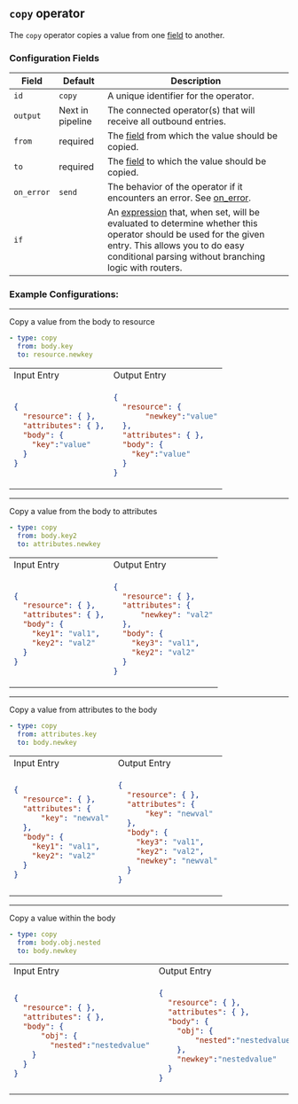 ## `copy` operator

The `copy` operator copies a value from one [field](/docs/types/field.md) to another.

### Configuration Fields

| Field      | Default          | Description |
| ---        | ---              | ---         |
| `id`       | `copy`           | A unique identifier for the operator. |
| `output`   | Next in pipeline | The connected operator(s) that will receive all outbound entries. |
| `from`     | required         | The [field](/docs/types/field.md) from which the value should be copied. |
| `to`       | required         | The [field](/docs/types/field.md) to which the value should be copied. |
| `on_error` | `send`           | The behavior of the operator if it encounters an error. See [on_error](/docs/types/on_error.md). |
| `if`       |                  | An [expression](/docs/types/expression.md) that, when set, will be evaluated to determine whether this operator should be used for the given entry. This allows you to do easy conditional parsing without branching logic with routers. |

### Example Configurations:

<hr>
Copy a value from the body to resource

```yaml
- type: copy
  from: body.key
  to: resource.newkey
```

<table>
<tr><td> Input Entry</td> <td> Output Entry </td></tr>
<tr>
<td>

```json
{
  "resource": { },
  "attributes": { },
  "body": {
    "key":"value"
  }
}
```

</td>
<td>

```json
{
  "resource": {
       "newkey":"value"
  },
  "attributes": { },
  "body": {
    "key":"value"
  }
}
```

</td>
</tr>
</table>

<hr>

Copy a value from the body to attributes
```yaml
- type: copy
  from: body.key2
  to: attributes.newkey
```

<table>
<tr><td> Input Entry</td> <td> Output Entry </td></tr>
<tr>
<td>

```json
{
  "resource": { },
  "attributes": { },
  "body": {
    "key1": "val1",
    "key2": "val2"
  }
}
```

</td>
<td>

```json
{
  "resource": { },
  "attributes": {
      "newkey": "val2"
  },
  "body": {
    "key3": "val1",
    "key2": "val2"
  }
}
```

</td>
</tr>
</table>

<hr>

Copy a value from attributes to the body
```yaml
- type: copy
  from: attributes.key
  to: body.newkey
```

<table>
<tr><td> Input Entry</td> <td> Output Entry </td></tr>
<tr>
<td>

```json
{
  "resource": { },
  "attributes": {
      "key": "newval"
  },
  "body": {
    "key1": "val1",
    "key2": "val2"
  }
}
```

</td>
<td>

```json
{
  "resource": { },
  "attributes": {
      "key": "newval"
  },
  "body": {
    "key3": "val1",
    "key2": "val2",
    "newkey": "newval"
  }
}
```

</td>
</tr>
</table>

<hr>

Copy a value within the body
```yaml
- type: copy
  from: body.obj.nested
  to: body.newkey
```

<table>
<tr><td> Input Entry</td> <td> Output Entry </td></tr>
<tr>
<td>

```json
{
  "resource": { },
  "attributes": { },
  "body": {
      "obj": {
        "nested":"nestedvalue"
    }
  }
}
```

</td>
<td>

```json
{
  "resource": { },
  "attributes": { },
  "body": {
    "obj": {
        "nested":"nestedvalue"
    },
    "newkey":"nestedvalue"
  }
}
```

</td>
</tr>
</table>